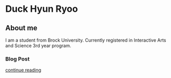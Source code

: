 # Duck Hyun Ryoo
## About me

I am a student from Brock University. Currently registered in Interactive Arts and Science 3rd year program.

### Blog Post

[continue reading](blog.mb)
